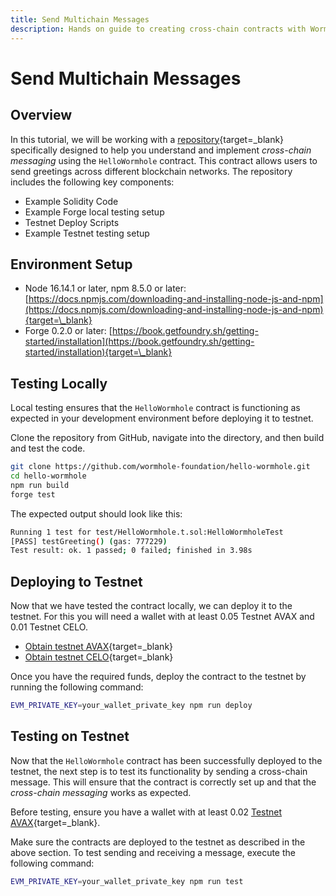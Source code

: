```yaml
---
title: Send Multichain Messages
description: Hands on guide to creating cross-chain contracts with Wormhole practice repository.
---
```


<!--
comments go here
-->

# Send Multichain Messages

## Overview

In this tutorial, we will be working with a [repository](https://github.com/wormhole-foundation/hello-wormhole){target=\_blank} specifically designed to help you understand and implement _cross-chain messaging_ using the `HelloWormhole` contract. This contract allows users to send greetings across different blockchain networks. The repository includes the following key components:

- Example Solidity Code
- Example Forge local testing setup
- Testnet Deploy Scripts
- Example Testnet testing setup

## Environment Setup

- Node 16.14.1 or later, npm 8.5.0 or later: [https://docs.npmjs.com/downloading-and-installing-node-js-and-npm](https://docs.npmjs.com/downloading-and-installing-node-js-and-npm){target=\_blank}
- Forge 0.2.0 or later: [https://book.getfoundry.sh/getting-started/installation](https://book.getfoundry.sh/getting-started/installation){target=\_blank}

## Testing Locally

Local testing ensures that the `HelloWormhole` contract is functioning as expected in your development environment before deploying it to testnet.

Clone the repository from GitHub, navigate into the directory, and then build and test the code.

```sh
git clone https://github.com/wormhole-foundation/hello-wormhole.git
cd hello-wormhole
npm run build
forge test
```

The expected output should look like this:

```sh
Running 1 test for test/HelloWormhole.t.sol:HelloWormholeTest
[PASS] testGreeting() (gas: 777229)
Test result: ok. 1 passed; 0 failed; finished in 3.98s
```

## Deploying to Testnet

Now that we have tested the contract locally, we can deploy it to the testnet. For this you will need a wallet with at least 0.05 Testnet AVAX and 0.01 Testnet CELO.

- [Obtain testnet AVAX](https://faucet.avax-test.network/){target=\_blank}
- [Obtain testnet CELO](https://celo.org/developers/faucet){target=\_blank}

Once you have the required funds, deploy the contract to the testnet by running the following command:

```sh
EVM_PRIVATE_KEY=your_wallet_private_key npm run deploy
```

## Testing on Testnet
Now that the `HelloWormhole` contract has been successfully deployed to the testnet, the next step is to test its functionality by sending a cross-chain message. This will ensure that the contract is correctly set up and that the _cross-chain messaging_ works as expected.

Before testing, ensure you have a wallet with at least 0.02 [Testnet AVAX](https://faucet.avax-test.network/){target=\_blank}.

Make sure the contracts are deployed to the testnet as described in the above section. To test sending and receiving a message, execute the following command:

```sh
EVM_PRIVATE_KEY=your_wallet_private_key npm run test
```


